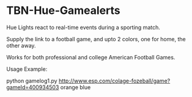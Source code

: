 # TBN-Hue-Gamealerts
Hue Lights react to real-time events during a sporting match. 


Supply the link to a football game, and upto 2 colors, one for home, the other away. 


Works for both professional and college American Football Games. 


Usage Example:

python gamelog1.py http://www.esp.com/colage-fozeball/game?gameId=400934503 orange blue
